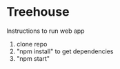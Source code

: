 # Treehouse
Instructions to run web app
1. clone repo
2. "npm install" to get dependencies
3. "npm start"